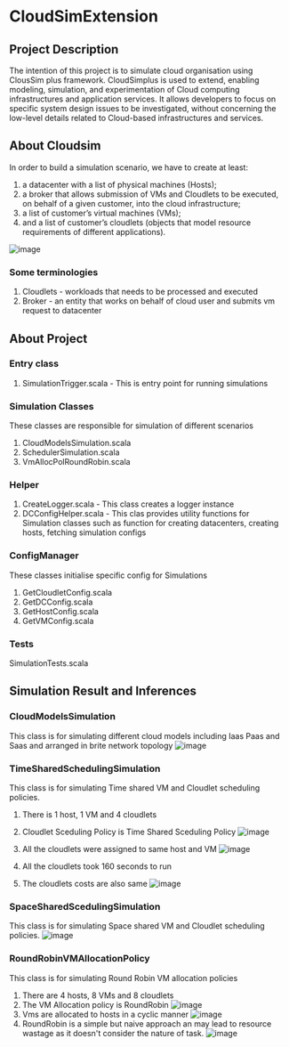 # CloudSimExtension

## Project Description

The intention of this project is to simulate cloud organisation using ClousSim plus framework. CloudSimplus is used to extend, enabling modeling, simulation, and experimentation of Cloud computing infrastructures and application services. It allows developers to focus on specific system design issues to be investigated, without concerning the low-level details related to Cloud-based infrastructures and services.

## About Cloudsim

In order to build a simulation scenario, we have to create at least:

1. a datacenter with a list of physical machines (Hosts);
2. a broker that allows submission of VMs and Cloudlets to be executed, on behalf of a given customer, into the cloud infrastructure;
3. a list of customer’s virtual machines (VMs);
4. and a list of customer’s cloudlets (objects that model resource requirements of different applications).

![image](https://user-images.githubusercontent.com/26132783/204076140-97afa929-de40-4cc0-bd9a-23ae7f748f3c.png)


### Some terminologies

1. Cloudlets - workloads that needs to be processed and executed
2. Broker - an entity that works on behalf of cloud user and submits vm request to datacenter

## About Project

### Entry class
1. SimulationTrigger.scala - This is entry point for running simulations

### Simulation Classes
These classes are responsible for simulation of different scenarios
1. CloudModelsSimulation.scala
2. SchedulerSimulation.scala
3. VmAllocPolRoundRobin.scala

### Helper
1. CreateLogger.scala - This class creates a logger instance
2. DCConfigHelper.scala - This clas provides utility functions for Simulation classes such as function for creating datacenters, creating hosts, fetching simulation configs

### ConfigManager
These classes initialise specific config for Simulations
1. GetCloudletConfig.scala
2. GetDCConfig.scala
3. GetHostConfig.scala
4. GetVMConfig.scala

### Tests
SimulationTests.scala

## Simulation Result and Inferences

### CloudModelsSimulation

This class is for simulating different cloud models including Iaas Paas and Saas and arranged in brite network topology
![image](https://user-images.githubusercontent.com/26132783/204076546-0a5aee37-30fb-443a-a42f-cfbc168f7c65.png)


### TimeSharedSchedulingSimulation

This class is for simulating Time shared VM and Cloudlet scheduling policies.
1. There is 1 host, 1 VM and 4 cloudlets
2. Cloudlet Sceduling Policy is Time Shared Sceduling Policy
![image](https://user-images.githubusercontent.com/26132783/204077863-abc14963-8402-452f-bb98-e52e35a9a171.png)

3. All the cloudlets were assigned to same host and VM
![image](https://user-images.githubusercontent.com/26132783/204077887-e2d930d8-8031-41e6-9c47-02af57abb399.png)
4. All the cloudlets took 160 seconds to run
5. The cloudlets costs are also same
![image](https://user-images.githubusercontent.com/26132783/204077845-5e27a446-2742-4eb2-a03d-d69fafcb4b84.png)


### SpaceSharedScedulingSimulation

This class is for simulating Space shared VM and Cloudlet scheduling policies.
![image](https://user-images.githubusercontent.com/26132783/204076617-15a86166-af60-4128-b539-031b78ff9167.png)

### RoundRobinVMAllocationPolicy

This class is for simulating Round Robin VM allocation policies
1. There are 4 hosts, 8 VMs and 8 cloudlets
2. The VM Allocation policy is RoundRobin
![image](https://user-images.githubusercontent.com/26132783/204077199-1df72984-b768-4fcc-bc04-aaa892c644e0.png)
3. Vms are allocated to hosts in a cyclic manner
![image](https://user-images.githubusercontent.com/26132783/204077115-a556b0b7-f4da-444d-a00c-642c7643631b.png)
2. RoundRobin is a simple but naive approach an may lead to resource wastage as it doesn't consider the nature of task.
![image](https://user-images.githubusercontent.com/26132783/204076642-60321302-5eab-46df-86c4-f0b1a9cbf83a.png)
 






